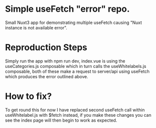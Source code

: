 # Simple useFetch "error" repo.

Small Nuxt3 app for demonstrating multiple useFetch causing "Nuxt instance is not available error".

# Reproduction Steps

Simply run the app with npm run dev, index.vue is using the useCategories.js composable which in turn calls the useWhitelabels.js composable, both of these make a request to server/api using useFetch which produces the error outlined above.

# How to fix?

To get round this for now I have replaced second useFetch call within useWhitelabel.js with $fetch instead, if you make these changes you can see the index page will then begin to work as expected.
